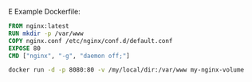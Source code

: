 E
Example Dockerfile:

```Dockerfile
FROM nginx:latest
RUN mkdir -p /var/www
COPY nginx.conf /etc/nginx/conf.d/default.conf
EXPOSE 80
CMD ["nginx", "-g", "daemon off;"]
```

```bash
docker run -d -p 8080:80 -v /my/local/dir:/var/www my-nginx-volume
```
